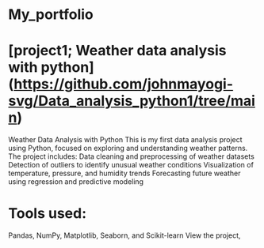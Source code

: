 # **My_portfolio**

# [project1; Weather data analysis with python] (https://github.com/johnmayogi-svg/Data_analysis_python1/tree/main)
Weather Data Analysis with Python
This is my first data analysis project using Python, focused on exploring and understanding weather patterns.
The project includes:
Data cleaning and preprocessing of weather datasets
Detection of outliers to identify unusual weather conditions
Visualization of temperature, pressure, and humidity trends
Forecasting future weather using regression and predictive modeling
# Tools used: 
Pandas, NumPy, Matplotlib, Seaborn, and Scikit-learn
View the project, 
